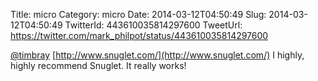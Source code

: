 Title: micro
Category: micro
Date: 2014-03-12T04:50:49
Slug: 2014-03-12T04:50:49
TwitterId: 443610035814297600
TweetUrl: https://twitter.com/mark_philpot/status/443610035814297600

[@timbray](https://twitter.com/timbray) [http://www.snuglet.com/](http://www.snuglet.com/) I highly, highly recommend Snuglet.  It really works!